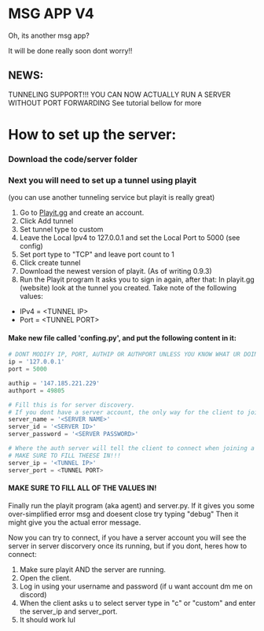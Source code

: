 # MSG APP V4
 Oh, its another msg app?

It will be done really soon dont worry!!

## NEWS:
TUNNELING SUPPORT!!!
YOU CAN NOW ACTUALLY RUN A SERVER WITHOUT PORT FORWARDING
See tutorial bellow for more

# How to set up the server:

### Download the code/server folder

### Next you will need to set up a tunnel using playit 
 (you can use another tunneling service but playit is really great)
1. Go to [Playit.gg](https://playit.gg/) and create an account.
2. Click Add tunnel
3. Set tunnel type to custom
4. Leave the Local Ipv4 to 127.0.0.1 and set the Local Port to 5000 (see config)
5. Set port type to "TCP" and leave port count to 1
6. Click create tunnel
7. Download the newest version of playit. (As of writing 0.9.3)
8. Run the Playit program
It asks you to sign in again, after that:
In playit.gg (website) look at the tunnel you created.
Take note of the following values:
- IPv4 = \<TUNNEL IP\>
- Port = \<TUNNEL PORT\>

#### Make new file called 'confing.py', and put the following content in it:
```python
# DONT MODIFY IP, PORT, AUTHIP OR AUTHPORT UNLESS YOU KNOW WHAT UR DOING!
ip = '127.0.0.1'
port = 5000

authip = '147.185.221.229'
authport = 49805

# Fill this is for server discovery. 
# If you dont have a server account, the only way for the client to join will be by specifying a custom ip
server_name = '<SERVER NAME>'
server_id = '<SERVER ID>'     
server_password = '<SERVER PASSWORD>'

# Where the auth server will tell the client to connect when joining a server.
# MAKE SURE TO FILL THEESE IN!!!
server_ip = '<TUNNEL IP>'
server_port = <TUNNEL PORT>
```

#### MAKE SURE TO FILL ALL OF THE VALUES IN!

Finally run the playit program (aka agent) and server.py.
If it gives you some over-simplified error msg and doesent close try typing "debug" Then it might give you the actual error message.

Now you can try to connect, if you have a server account you will see the server in server discorvery once its running, but if you dont, heres how to connect:

1. Make sure playit AND the server are running.
2. Open the client.
3. Log in using your username and password (if u want account dm me on discord)
4. When the client asks u to select server type in "c" or "custom" and enter the server_ip and server_port.
5. It should work lul






